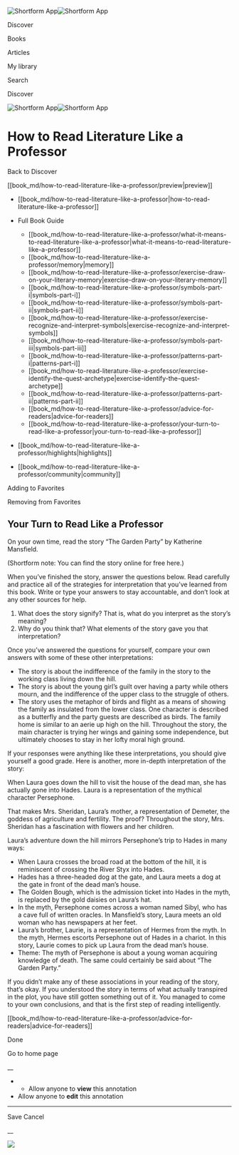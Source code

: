 ![Shortform App](/img/logo.36a2399e.svg)![Shortform App](/img/logo-dark.70c1b072.svg)

Discover

Books

Articles

My library

Search

Discover

![Shortform App](/img/logo.36a2399e.svg)![Shortform App](/img/logo-dark.70c1b072.svg)

# How to Read Literature Like a Professor

Back to Discover

[[book_md/how-to-read-literature-like-a-professor/preview|preview]]

  * [[book_md/how-to-read-literature-like-a-professor|how-to-read-literature-like-a-professor]]
  * Full Book Guide

    * [[book_md/how-to-read-literature-like-a-professor/what-it-means-to-read-literature-like-a-professor|what-it-means-to-read-literature-like-a-professor]]
    * [[book_md/how-to-read-literature-like-a-professor/memory|memory]]
    * [[book_md/how-to-read-literature-like-a-professor/exercise-draw-on-your-literary-memory|exercise-draw-on-your-literary-memory]]
    * [[book_md/how-to-read-literature-like-a-professor/symbols-part-i|symbols-part-i]]
    * [[book_md/how-to-read-literature-like-a-professor/symbols-part-ii|symbols-part-ii]]
    * [[book_md/how-to-read-literature-like-a-professor/exercise-recognize-and-interpret-symbols|exercise-recognize-and-interpret-symbols]]
    * [[book_md/how-to-read-literature-like-a-professor/symbols-part-iii|symbols-part-iii]]
    * [[book_md/how-to-read-literature-like-a-professor/patterns-part-i|patterns-part-i]]
    * [[book_md/how-to-read-literature-like-a-professor/exercise-identify-the-quest-archetype|exercise-identify-the-quest-archetype]]
    * [[book_md/how-to-read-literature-like-a-professor/patterns-part-ii|patterns-part-ii]]
    * [[book_md/how-to-read-literature-like-a-professor/advice-for-readers|advice-for-readers]]
    * [[book_md/how-to-read-literature-like-a-professor/your-turn-to-read-like-a-professor|your-turn-to-read-like-a-professor]]
  * [[book_md/how-to-read-literature-like-a-professor/highlights|highlights]]
  * [[book_md/how-to-read-literature-like-a-professor/community|community]]



Adding to Favorites 

Removing from Favorites 

## Your Turn to Read Like a Professor

On your own time, read the story “The Garden Party” by Katherine Mansfield.

(Shortform note: You can find the story online for free here.)

When you’ve finished the story, answer the questions below. Read carefully and practice all of the strategies for interpretation that you’ve learned from this book. Write or type your answers to stay accountable, and don’t look at any other sources for help.

  1. What does the story signify? That is, what do you interpret as the story’s meaning?
  2. Why do you think that? What elements of the story gave you that interpretation? 



Once you’ve answered the questions for yourself, compare your own answers with some of these other interpretations:

  * The story is about the indifference of the family in the story to the working class living down the hill. 
  * The story is about the young girl’s guilt over having a party while others mourn, and the indifference of the upper class to the struggle of others. 
  * The story uses the metaphor of birds and flight as a means of showing the family as insulated from the lower class. One character is described as a butterfly and the party guests are described as birds. The family home is similar to an aerie up high on the hill. Throughout the story, the main character is trying her wings and gaining some independence, but ultimately chooses to stay in her lofty moral high ground. 



If your responses were anything like these interpretations, you should give yourself a good grade. Here is another, more in-depth interpretation of the story:

When Laura goes down the hill to visit the house of the dead man, she has actually gone into Hades. Laura is a representation of the mythical character Persephone.

That makes Mrs. Sheridan, Laura’s mother, a representation of Demeter, the goddess of agriculture and fertility. The proof? Throughout the story, Mrs. Sheridan has a fascination with flowers and her children.

Laura’s adventure down the hill mirrors Persephone’s trip to Hades in many ways:

  * When Laura crosses the broad road at the bottom of the hill, it is reminiscent of crossing the River Styx into Hades.
  * Hades has a three-headed dog at the gate, and Laura meets a dog at the gate in front of the dead man’s house. 
  * The Golden Bough, which is the admission ticket into Hades in the myth, is replaced by the gold daisies on Laura’s hat. 
  * In the myth, Persephone comes across a woman named Sibyl, who has a cave full of written oracles. In Mansfield’s story, Laura meets an old woman who has newspapers at her feet. 
  * Laura’s brother, Laurie, is a representation of Hermes from the myth. In the myth, Hermes escorts Persephone out of Hades in a chariot. In this story, Laurie comes to pick up Laura from the dead man’s house. 
  * Theme: The myth of Persephone is about a young woman acquiring knowledge of death. The same could certainly be said about “The Garden Party.”



If you didn’t make any of these associations in your reading of the story, that’s okay. If you understood the story in terms of what actually transpired in the plot, you have still gotten something out of it. You managed to come to your own conclusions, and that is the first step of reading intelligently.

[[book_md/how-to-read-literature-like-a-professor/advice-for-readers|advice-for-readers]]

Done

Go to home page 

__

  *   * Allow anyone to **view** this annotation
  * Allow anyone to **edit** this annotation



* * *

Save Cancel

__




![](https://bat.bing.com/action/0?ti=56018282&Ver=2&mid=014a8cb9-b09f-41d0-9a9e-eaab9760cacd&sid=49fff5b0636c11eeb9c611038afc8668&vid=4a005010636c11ee80c703d4c4a7acd5&vids=0&msclkid=N&pi=0&lg=en-US&sw=800&sh=600&sc=24&nwd=1&tl=Shortform%20%7C%20How%20to%20Read%20Literature%20Like%20a%20Professor&p=https%3A%2F%2Fwww.shortform.com%2Fapp%2Fbook%2Fhow-to-read-literature-like-a-professor%2Fyour-turn-to-read-like-a-professor&r=&lt=417&evt=pageLoad&sv=1&rn=225711)
